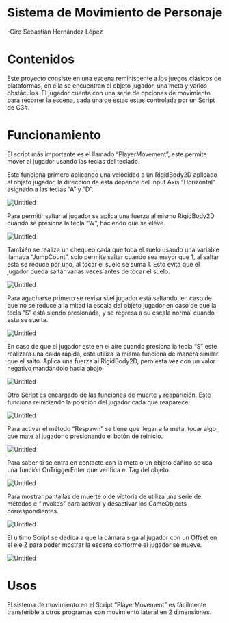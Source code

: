 # Sistema de Movimiento de Personaje

-Ciro Sebastián Hernández López

# Contenidos

Este proyecto consiste en una escena reminiscente a los juegos clásicos de plataformas, en ella se encuentran el objeto jugador, una meta y varios obstáculos. El jugador cuenta con una serie de opciones de movimiento para recorrer la escena, cada una de estas estas controlada por un Script de C3#.

# Funcionamiento

El script más importante es el llamado “PlayerMovement”, este permite mover al jugador usando las teclas del teclado.

Este funciona primero aplicando una velocidad a un RigidBody2D aplicado al objeto jugador, la dirección de esta depende del Input Axis “Horizontal” asignado a las teclas “A” y “D”.

![Untitled](Sistema%20de%20Movimiento%20de%20Personaje%20ade471f9b8a94254bf07d088db8c48e9/Untitled.png)

Para permitir saltar al jugador se aplica una fuerza al mismo RigidBody2D cuando se presiona la tecla “W”, haciendo que se eleve.

![Untitled](Sistema%20de%20Movimiento%20de%20Personaje%20ade471f9b8a94254bf07d088db8c48e9/Untitled%201.png)

También se realiza un chequeo cada que toca el suelo usando una variable llamada “JumpCount”, solo permite saltar cuando sea mayor que 1, al saltar esta se reduce por uno, al tocar el suelo se suma 1. Esto evita que el jugador pueda saltar varias veces antes de tocar el suelo.

![Untitled](Sistema%20de%20Movimiento%20de%20Personaje%20ade471f9b8a94254bf07d088db8c48e9/Untitled%202.png)

Para agacharse primero se revisa si el jugador está saltando, en caso de que no se reduce a la mitad la escala del objeto jugador en caso de que la tecla “S” está siendo presionada, y se regresa a su escala normal cuando esta se suelta.

![Untitled](Sistema%20de%20Movimiento%20de%20Personaje%20ade471f9b8a94254bf07d088db8c48e9/Untitled%203.png)

En caso de que el jugador este en el aire cuando presiona la tecla “S” este realizara una caída rápida, este utiliza la misma funciona de manera similar que el salto. Aplica una fuerza al RigidBody2D, pero esta vez con un valor negativo mandándolo hacia abajo.

![Untitled](Sistema%20de%20Movimiento%20de%20Personaje%20ade471f9b8a94254bf07d088db8c48e9/Untitled%204.png)

Otro Script es encargado de las funciones de muerte y reaparición. Este funciona reiniciando la posición del jugador cada que reaparece.

![Untitled](Sistema%20de%20Movimiento%20de%20Personaje%20ade471f9b8a94254bf07d088db8c48e9/Untitled%205.png)

Para activar el método “Respawn” se tiene que llegar a la meta, tocar algo que mate al jugador o presionando el botón de reinicio.

![Untitled](Sistema%20de%20Movimiento%20de%20Personaje%20ade471f9b8a94254bf07d088db8c48e9/Untitled%206.png)

Para saber si se entra en contacto con la meta o un objeto dañino se usa una función OnTriggerEnter que verifica el Tag del objeto.

![Untitled](Sistema%20de%20Movimiento%20de%20Personaje%20ade471f9b8a94254bf07d088db8c48e9/Untitled%207.png)

Para mostrar pantallas de muerte o de victoria de utiliza una serie de métodos e “Invokes” para activar y desactivar los GameObjects correspondientes.

![Untitled](Sistema%20de%20Movimiento%20de%20Personaje%20ade471f9b8a94254bf07d088db8c48e9/Untitled%208.png)

El ultimo Script se dedica a que la cámara siga al jugador con un Offset en el eje Z para poder mostrar la escena conforme el jugador se mueve.

![Untitled](Sistema%20de%20Movimiento%20de%20Personaje%20ade471f9b8a94254bf07d088db8c48e9/Untitled%209.png)

# Usos

El sistema de movimiento en el Script “PlayerMovement” es fácilmente transferible a otros programas con movimiento lateral en 2 dimensiones.
